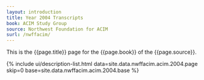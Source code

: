 ```yaml
---
layout: introduction
title: Year 2004 Transcripts
book: ACIM Study Group
source: Northwest Foundation for ACIM
surl: /nwffacim/
---
```


This is the {{page.title}} page for the {{page.book}} of the
{{page.source}}.

{% include ui/description-list.html
data=site.data.nwffacim.acim.2004.page skip=0
base=site.data.nwffacim.acim.2004.base %}

